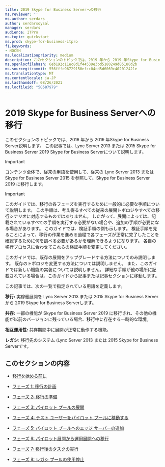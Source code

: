 ```yaml
---
title: 2019 Skype for Business Serverへの移行
ms.reviewer: ''
ms.author: serdars
author: serdarsoysal
manager: serdars
audience: ITPro
ms.topic: quickstart
ms.prod: skype-for-business-itpro
f1.keywords:
- NOCSH
ms.localizationpriority: medium
description: このセクションのトピックでは、2019 年から 2019 年Skype for Business Server説明します。
ms.openlocfilehash: 6eb192c11ec8d1f44539e3bd5180249d85180d2b
ms.sourcegitcommit: 556fffc96729150efcc04cd5d6069c402012421e
ms.translationtype: MT
ms.contentlocale: ja-JP
ms.lasthandoff: 08/26/2021
ms.locfileid: "58587979"
---
```

# <a name="migration-to-skype-for-business-server-2019"></a>2019 Skype for Business Serverへの移行

このセクションのトピックでは、2019 年から 2019 年Skype for Business Server説明します。 この記事では、Lync Server 2013 または 2015 Skype for Business Server 2019 Skype for Business Serverについて説明します。

> [!IMPORTANT]
> コンテンツ全体で、従来の用語を使用して、従来の Lync Server 2013 または Skype for Business Server 2015 を参照して、Skype for Business Server 2019 に移行します。
  
> [!IMPORTANT]
> このガイドでは、移行の各フェーズを実行するために一般的に必要な手順について説明します。 この手順は、考え得るすべての従来の展開トポロジやすべての移行シナリオに対応するものではありません。 したがって、展開によっては、記載されているすべての手順を実行する必要がない場合や、追加の手順が必要になる場合があります。 このガイドでは、検証手順の例も示します。 検証手順を見ることによって、移行の作業を進める過程で各フェーズが正常に完了したことを確認するために何を調べる必要があるかを理解できるようになります。 各自の移行プロセスに合わせてこれらの検証手順を変更してください。 
  
このガイドでは、既存の展開をアップグレードする方法についてのみ説明します。 既存のトポロジを変更する方法については説明しません。 また、このガイドでは新しい機能の実装については説明しません。 詳細な手順が他の場所に記載されている場合は、このガイドから記事または記事セクションに移動します。 
  
この記事では、次の一覧で指定されている用語を定義します。
  
**移行:** 実稼働展開を Lync Server 2013 または 2015 Skype for Business Serverから 2019 Skype for Business Serverします。
    
**共存:** 一部の機能が Skype for Business Server 2019 に移行され、その他の機能が以前のバージョンに残っている場合、移行中に存在する一時的な環境。
    
**相互運用性:** 共存期間中に展開が正常に動作する機能。

**レガシ:** 移行先のシステム (Lync Server 2013 または 2015 Skype for Business Serverです。
    
## <a name="in-this-section"></a>このセクションの内容

- [移行を始める前に](before-you-begin-the-migration.md)
    
- [フェーズ 1: 移行の計画](phase-1-plan-your-migration.md)
    
- [フェーズ 2: 移行の準備](phase-2-prepare-for-migration.md)
    
- [フェーズ 3: パイロット プールの展開](phase-3-deploy-pilot-pool.md)
    
- [フェーズ 4: テスト ユーザーをパイロット プールに移動する](phase-4-move-test-users-to-the-pilot-pool.md)
    
- [フェーズ 5: パイロット プールへのエッジ サーバーの追加](phase-5-add-edge-server-to-pilot-pool.md)
    
- [フェーズ 6: パイロット展開から運用展開への移行](phase-6-move-from-pilot-deployment-into-production.md)
    
- [フェーズ 7: 移行後のタスクの実行](phase-7-complete-post-migration-tasks.md)
    
- [フェーズ 8: レガシ プールの使用停止](phase-8-decommission-legacy-pools.md)
    

